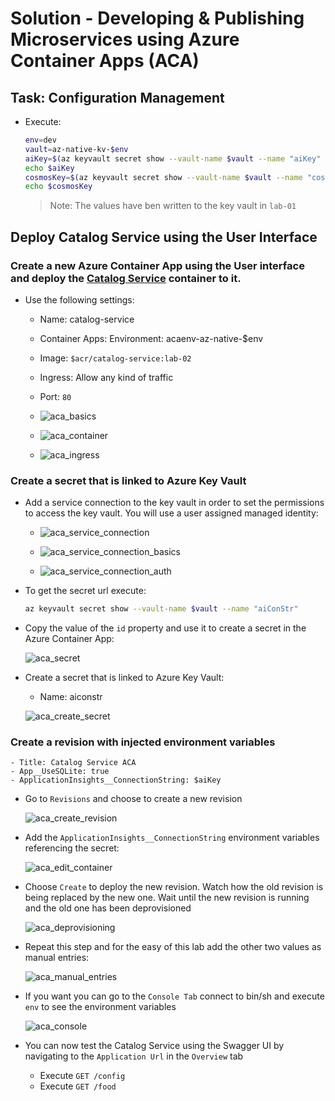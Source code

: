 # Solution - Developing & Publishing Microservices using Azure Container Apps (ACA)

## Task: Configuration Management

- Execute:

    ```bash
    env=dev
    vault=az-native-kv-$env
    aiKey=$(az keyvault secret show --vault-name $vault --name "aiKey" --query  value -o tsv)
    echo $aiKey
    cosmosKey=$(az keyvault secret show --vault-name $vault --name "cosmosKey" --query  value -o tsv)
    echo $cosmosKey
    ```

    >Note: The values have ben written to the key vault in `lab-01`

## Deploy Catalog Service using the User Interface

### Create a new Azure Container App using the User interface and deploy the [Catalog Service](/app/services/catalog-service/) container to it.

- Use the following settings:

    - Name: catalog-service
    - Container Apps: Environment: acaenv-az-native-$env
    - Image: `$acr/catalog-service:lab-02`
    - Ingress: Allow any kind of traffic
    - Port: `80`

    - ![aca_basics](_images/aca-basics.png)

    - ![aca_container](_images/aca-container.png)

    - ![aca_ingress](_images/aca-ingress.png)

### Create a secret that is linked to Azure Key Vault

- Add a service connection to the key vault in order to set the permissions to access the key vault. You will use a user assigned managed identity:

    - ![aca_service_connection](_images/aca_service_connection.png)

    - ![aca_service_connection_basics](_images/aca_service_connection_basics.png)

    - ![aca_service_connection_auth](_images/aca_service_connection_auth.png)

- To get the secret url execute:

    ```bash
    az keyvault secret show --vault-name $vault --name "aiConStr"
    ```

- Copy the value of the `id` property and use it to create a secret in the Azure Container App:

    ![aca_secret](_images/aca_secret.png)    

- Create a secret that is linked to Azure Key Vault:

    - Name: aiconstr

    ![aca_create_secret](_images/aca_create_secret.png)        

### Create a revision with injected environment variables

    - Title: Catalog Service ACA
    - App__UseSQLite: true
    - ApplicationInsights__ConnectionString: $aiKey

- Go to `Revisions` and choose to create a new revision

    ![aca_create_revision](_images/aca_create_revision.png)

- Add the `ApplicationInsights__ConnectionString` environment variables referencing the secret:

    ![aca_edit_container](_images/aca_edit_container.png)

- Choose `Create` to deploy the new revision. Watch how the old revision is being replaced by the new one. Wait until the new revision is running and the old one has been deprovisioned

    ![aca_deprovisioning](_images/aca_deprovisioning.png)

- Repeat this step and for the easy of this lab add the other two values as manual entries:

    ![aca_manual_entries](_images/aca_manual_entries.png)

- If you want you can go to the `Console Tab` connect to bin/sh and execute `env` to see the environment variables

    ![aca_console](_images/aca_check_env.png) 

- You can now test the Catalog Service using the Swagger UI by navigating to the `Application Url` in the `Overview` tab
    - Execute `GET /config`
    - Execute `GET /food`
